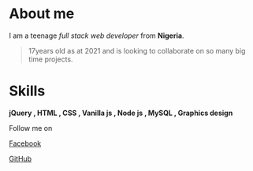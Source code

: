 # About me

I am a teenage _full stack web developer_ from **Nigeria**.
> 17years old as at 2021 and is looking to collaborate on so many big time projects.


# Skills

**jQuery , HTML , CSS , Vanilla js , Node js , MySQL , Graphics design**



Follow me on

[Facebook](facebook.com/udezueoluomachi.chimaobi)

[GitHub](GitHub.com/udezueoluomachi)
